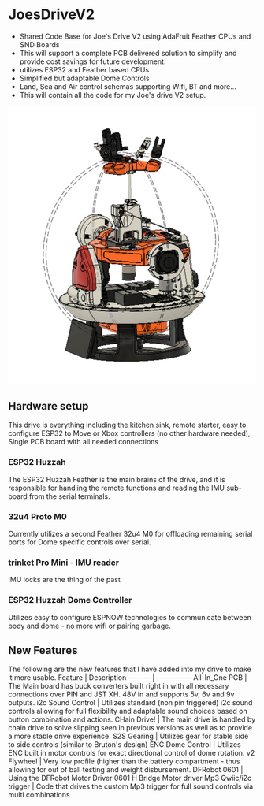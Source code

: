 # JoesDriveV2
* Shared Code Base for Joe's Drive V2 using AdaFruit Feather CPUs and SND Boards
* This will support a complete PCB delivered solution to simplify and provide cost savings for future development.
* utilizes ESP32 and Feather based CPUs
* Simplified but adaptable Dome Controls
* Land, Sea and Air control schemas supporting Wifi, BT and more...
* This will contain all the code for my Joe's drive V2 setup.

![JoesDrivev2](https://github.com/jlvandusen/JoesDriveV2/blob/main/Photos/146278801_4037437846289766_7971786754029637150_n.jpg)


## Hardware setup
This drive is everything including the kitchen sink, remote starter, easy to configure ESP32 to Move or Xbox controllers (no other hardware needed), Single PCB board with all needed connections

### ESP32 Huzzah
The ESP32 Huzzah Feather is the main brains of the drive, and it is responsible for handling the remote functions and reading the IMU sub-board from the serial terminals.

### 32u4 Proto M0
Currently utilizes a second Feather 32u4 M0 for offloading remaining serial ports for Dome specific controls over serial.

### trinket Pro Mini - IMU reader
IMU locks are the thing of the past

### ESP32 Huzzah Dome Controller
Utilizes easy to configure ESPNOW technologies to communicate between body and dome - no more wifi or pairing garbage.

## New Features
The following are the new features that I have added into my drive to make it more usable.
Feature | Description
------- | -----------
All-In_One PCB | The Main board has buck converters built right in with all necessary connections over PIN and JST XH.  48V in and supports 5v, 6v and 9v outputs.
i2c Sound Control | Utilizes standard (non pin triggered) i2c sound controls allowing for full flexibility and adaptable sound choices based on button combination and actions.
CHain Drive! | The main drive is handled by chain drive to solve slipping seen in previous versions as well as to provide a more stable drive experience.
S2S Gearing | Utilizes gear for stable side to side controls (similar to Bruton's design)
ENC Dome Control | Utilizes ENC built in motor controls for exact directional control of dome rotation.
v2 Flywheel | Very low profile (higher than the battery compartment - thus allowing for out of ball testing and weight disbursement.
DFRobot 0601 | Using the DFRobot Motor Driver 0601 H Bridge Motor driver
Mp3 Qwiic/i2c trigger | Code that drives the custom Mp3 trigger for full sound controls via multi combinations

